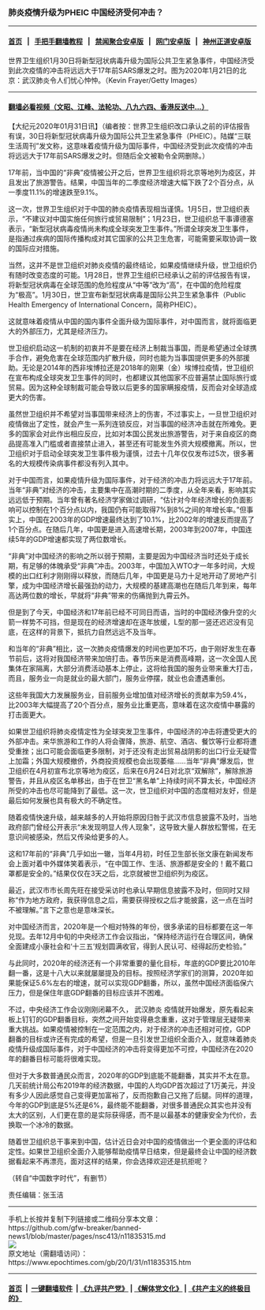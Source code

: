 ### 肺炎疫情升级为PHEIC  中国经济受何冲击？
------------------------

#### [首页](https://github.com/gfw-breaker/banned-news1/blob/master/README.md) &nbsp;&nbsp;|&nbsp;&nbsp; [手把手翻墙教程](https://github.com/gfw-breaker/guides/wiki) &nbsp;&nbsp;|&nbsp;&nbsp; [禁闻聚合安卓版](https://github.com/gfw-breaker/bn-android) &nbsp;&nbsp;|&nbsp;&nbsp; [网门安卓版](https://github.com/oGate2/oGate) &nbsp;&nbsp;|&nbsp;&nbsp; [神州正道安卓版](https://github.com/SzzdOgate/update) 



<div><img alt="" class="aligncenter wp-post-image" src="https://i.epochtimes.com/assets/uploads/2020/01/GettyImages-1195128176-600x400-1.jpg"/>
<div class="red16 caption">
 世界卫生组织1月30日将新型冠状病毒升级为国际公共卫生紧急事件，中国经济受到此次疫情的冲击将远远大于17年前SARS爆发之时。图为2020年1月21日的北京：武汉肺炎令人们忧心忡忡。（Kevin Frayer/Getty Images）
</div>
</div><hr/>

#### [翻墙必看视频（文昭、江峰、法轮功、八九六四、香港反送中...）](https://github.com/gfw-breaker/banned-news1/blob/master/pages/link3.md)

<div><p>
 【大纪元2020年01月31日讯】（编者按：世界卫生组织改口承认之前的评估报告有误，30日将新型冠状病毒升级为国际公共卫生紧急事件（PHEIC）。陆媒“三联生活周刊”发文称，这意味着疫情升级为国际事件，中国经济受到此次疫情的冲击将远远大于17年前SARS爆发之时。但随后全文被勒令全网删除。）
</p>
<p class="entry-title">
 17年前，当中国的“非典”疫情被公开之后，世界卫生组织将北京等地列为疫区，并且发出了旅游警告。结果，中国当年的二季度经济增速大幅下跌了2个百分点，从一季度11.1%的增速跌至9.1%。
</p>
<p>
 这一次，世界卫生组织对于中国的肺炎疫情表现相当谨慎。1月5日，世卫组织表示，“不建议对中国实施任何旅行或贸易限制”；1月23日，世卫组织总干事谭德塞表示，“新型冠状病毒疫情尚未构成全球突发卫生事件。”所谓全球突发卫生事件，是指通过疾病的国际传播构成对其它国家的公共卫生危害，可能需要采取协调一致的国际应对措施。
</p>
<p>
 当然，这并不是世卫组织对肺炎疫情的最终结论，如果疫情继续升级，世卫组织仍有随时改变态度的可能。1月28日，世界卫生组织已经承认之前的评估报告有误，将新型冠状病毒在全球范围的危险程度从“中等”改为“高”，在中国的危险程度为“极高”。1月30日，世卫宣布新型冠状病毒是国际公共卫生紧急事件（Public Health Emergency of International Concern，简称PHEIC）。
</p>
<p>
 这就意味着疫情从中国的国内事件全面升级为国际事件，对中国而言，就将面临更大的外部压力，尤其是经济压力。
</p>
<p>
 世卫组织启动这一机制的初衷并不是要在经济上制裁当事国，而是希望通过全球携手合作，避免危害在全球范围内扩散升级，同时也能为当事国提供更多的外部援助。无论是2014年的西非埃博拉还是2018年的刚果（金）埃博拉疫情，世卫组织在宣布构成全球突发卫生事件的同时，也都建议其他国家不应普遍禁止国际旅行或贸易。因为这种全球制裁可能会导致以后更多的国家瞒报疫情，反而会对全球造成更大的伤害。
</p>
<p>
 虽然世卫组织并不希望对当事国带来经济上的伤害，不过事实上，一旦世卫组织对疫情做出了定性，就会产生一系列连锁反应，对当事国的经济冲击就在所难免。更多的国家会对此作出相应反应，比如对本国公民发出旅游警告，对于来自疫区的商品提高准入门槛或者直接禁止进入，甚至还有可能发生外资大规模撤离。所以，世卫组织对于启动全球突发卫生事件极为谨慎，过去十几年仅仅发布过5次，很多著名的大规模传染病事件都没有列入其中。
</p>
<p>
 对于中国而言，如果疫情升级为国际事件，对于经济的冲击力将远远大于17年前。当年“非典”对经济的冲击，主要集中在高潮时期的二季度，从全年来看，影响其实远远低于预期。当年曾有著名经济学家做过调研，“估计对今年经济增长的负面影响可以控制在1个百分点以内，我国仍有可能取得7%到8%之间的年增长率。”但事实上，中国在2003年的GDP增速最终达到了10.1%，比2002年的增速反而提高了1个百分点。在随后几年，中国更是进入高速增长期，2003年到2007年，中国连续5年的GDP增速都实现了两位数增长。
</p>
<p>
 “非典”对中国经济的影响之所以弱于预期，主要是因为中国经济当时还处于成长期，有足够的体魄承受“非典”冲击。2003年，中国加入WTO才一年多时间，大规模的出口红利才刚刚得以释放，而随后几年，中国更是马力十足地开动了房地产引擎，成为中国经济增长最强劲的动力，大规模的基建高潮也在随后几年到来，每年高达两位数的增长，早就将“非典”带来的伤痛抛到九霄云外。
</p>
<p>
 但是到了今天，中国经济和17年前已经不可同日而语，当时的中国经济像升空的火箭一样势不可挡，但是现在的经济增速却在逐年放缓，L型的那一竖还迟迟没有见底，在这样的背景下，抵抗力自然远远不及当年。
</p>
<p>
 和当年的“非典”相比，这一次肺炎疫情爆发的时间也更加不巧，由于刚好发生在春节前后，这将对我国经济带来加倍打击。春节历来是消费高峰期，这一次全国人民集体在家隔离，大部分消费活动基本上停止，这将给我国的服务业带来重大打击，而且，服务业一向是就业的最大部门，服务业停摆，就业也会遭遇重创。
</p>
<p>
 这些年我国大力发展服务业，目前服务业增加值对经济增长的贡献率为59.4%，比2003年大幅提高了20个百分点，服务业比重更高，意味着在这次疫情中暴露的打击面更大。
</p>
<p>
 如果世卫组织将肺炎疫情定性为全球突发卫生事件，中国经济的冲击将遭受更大的外部冲击。来华旅游和工作的人将会骤降，旅游、航空、酒店、餐饮等行业都将遭受重挫；出口可能会面临更多限制，对于还没有走出贸易战阴影的出口行业无疑雪上加霜；外国大规模撤侨，外商投资规模也会出现萎缩……当年“非典”爆发后，世卫组织在4月初宣布北京等地为疫区，后来在6月24日对北京“双解除”，解除旅游警告，并且从疫区名单移出，由于在世卫“黑名单”上持续时间不算太长，中国经济所受的冲击也尽可能降到了最低。这一次，世卫组织对中国的态度相对友好，但是最后如何发展也具有极大的不确定性。
</p>
<p>
 随着疫情快速升级，越来越多的人开始将原因归咎于武汉市信息披露不及时，当地政府部门曾经公开表示“未发现明显人传人现象”，这导致大量人群放松警惕，在无意识间被感染，然后又传染给更多的人。
</p>
<p>
 这和17年前的“非典”几乎如出一辙，当年4月初，时任卫生部长张文康在新闻发布会上面对着中外媒体笑着表示，“在中国工作、生活、旅游都是安全的！戴不戴口罩都是安全的。”结果仅仅在3天之后，北京就被世卫组织列为疫区。
</p>
<p>
 最近，武汉市市长周先旺在接受采访时也承认早期信息披露不及时，但同时又辩称“作为地方政府，我获得信息之后，需要获得授权之后才能披露，这一点在当时不被理解。”言下之意也是意味深长。
</p>
<p>
 对中国经济而言，2020年是一个相对特殊的年份，很多承诺的目标都要在这一年兑现。去年12月中旬的中央经济工作会议指出，“保持经济运行在合理区间，确保全面建成小康社会和‘十三五’规划圆满收官，得到人民认可、经得起历史检验。”
</p>
<p>
 与此同时，2020年的经济还有一个非常重要的量化目标，年底的GDP要比2010年翻一番，这是十八大以来就屡屡提及的目标。按照经济学家们的测算，2020年如果能保证5.6%左右的增速，就可以实现GDP翻番，所以，虽然中国经济面临保六压力，但是保住年底GDP翻番的目标应该并不困难。
</p>
<p>
 不过，中央经济工作会议刚刚闭幕不久，
 <ok href="https://www.epochtimes.com/gb/tag/%E6%AD%A6%E6%B1%89%E8%82%BA%E7%82%8E.html">
  武汉肺炎
 </ok>
 疫情就开始爆发，原先看起来板上钉钉的GDP翻番目标，突然之间开始变得悬念重重，这对于管理层无疑带来重大挑战。如果疫情被控制在一定范围之内，对于经济的冲击还相对可控，GDP翻番的目标或许还有完成的希望，但是一旦引发世卫组织全面介入，就意味着肺炎疫情升级成国际事件，对于中国经济的冲击将变得更加不可控，中国经济在2020年的翻番目标可能将很难实现。
</p>
<p>
 但对于大多数普通民众而言，2020年的GDP到底能不能翻番，其实并不太在意。几天前统计局公布2019年的经济数据，中国的人均GDP首次超过了1万美元，并没有多少人因此感觉自己变得更加富裕了，反而抱歉自己又拖了后腿。同样的道理，今年的GDP到底是5%还是6%，最终能不能翻番，对很多普通民众其实也并没有太大的区别，人们更在意的是实际获得感，而不是以最基本的健康安全为代价，去换取一个冰冷的数据。
</p>
<p>
 随着世卫组织总干事来到中国，估计近日会对中国的疫情做出一个更全面的评估和定性。如果世卫组织全面介入能够帮助疫情早日结束，但是最终会让中国的经济数据看起来不再漂亮，面对这样的结果，你会选择欢迎还是抗拒呢？
</p>
<p>
 （转自“中国数字时代”，有删节）
</p>
<p>
 责任编辑：张玉洁
</p>
</div>
<hr/>
手机上长按并复制下列链接或二维码分享本文章：<br/>
https://github.com/gfw-breaker/banned-news1/blob/master/pages/nsc413/n11835315.md <br/>
<a href='https://github.com/gfw-breaker/banned-news1/blob/master/pages/nsc413/n11835315.md'><img src='https://github.com/gfw-breaker/banned-news1/blob/master/pages/nsc413/n11835315.md.png'/></a> <br/>
原文地址（需翻墙访问）：https://www.epochtimes.com/gb/20/1/31/n11835315.htm


------------------------
#### [首页](https://github.com/gfw-breaker/banned-news1/blob/master/README.md) &nbsp;|&nbsp; [一键翻墙软件](https://github.com/gfw-breaker/nogfw/blob/master/README.md) &nbsp;| [《九评共产党》](https://github.com/gfw-breaker/9ping.md/blob/master/README.md#九评之一评共产党是什么) | [《解体党文化》](https://github.com/gfw-breaker/jtdwh.md/blob/master/README.md) | [《共产主义的终极目的》](https://github.com/gfw-breaker/gczydzjmd.md/blob/master/README.md)


<img src='http://gfw-breaker.win/banned-news/pages/nsc413/n11835315.md' width='0px' height='0px'/>